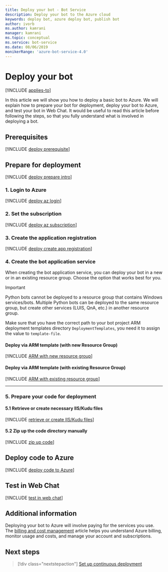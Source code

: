 ```yaml
---
title: Deploy your bot - Bot Service
description: Deploy your bot to the Azure cloud
keywords: deploy bot, azure deploy bot, publish bot
author: ivorb
ms.author: kamrani
manager: kamrani
ms.topic: conceptual
ms.service: bot-service
ms.date: 08/06/2019
monikerRange: 'azure-bot-service-4.0'
---
```


# Deploy your bot

[!INCLUDE [applies-to](./includes/applies-to.md)]

In this article we will show you how to deploy a basic bot to Azure. We will explain how to prepare your bot for deployment, deploy your bot to Azure, and test your bot in Web Chat. It would be useful to read this article before following the steps, so that you fully understand what is involved in deploying a bot.

## Prerequisites

[!INCLUDE [deploy prerequisite](~/includes/deploy/snippet-prerequisite.md)]

## Prepare for deployment

[!INCLUDE [deploy prepare intro](~/includes/deploy/snippet-prepare-deploy-intro.md)]

### 1. Login to Azure

[!INCLUDE [deploy az login](~/includes/deploy/snippet-az-login.md)]

### 2. Set the subscription

[!INCLUDE [deploy az subscription](~/includes/deploy/snippet-az-set-subscription.md)]

### 3. Create the application registration

[!INCLUDE [deploy create app registration](~/includes/deploy/snippet-create-app-registration.md)]

### 4. Create the bot application service

When creating the bot application service, you can deploy your bot in a new or in an existing resource group. Choose the option that works best for you.

> [!IMPORTANT]
> Python bots cannot be deployed to a resource group that contains Windows services/bots.  Multiple Python bots can be deployed to the same resource group, but create other services (LUIS, QnA, etc.) in another resource group.

Make sure that you have the correct path to your bot project ARM deployment templates directory `DeploymentTemplates`, you need it to assign the value to `template-file`.

#### **Deploy via ARM template (with **new** Resource Group)**

<!-- ##### Create Azure resources -->
[!INCLUDE [ARM with new resource group](~/includes/deploy/snippet-ARM-new-resource-group.md)]

#### **Deploy via ARM template (with **existing**  Resource Group)**

[!INCLUDE [ARM with existing resource group](~/includes/deploy/snippet-ARM-existing-resource-group.md)]

---

### 5. Prepare your code for deployment

#### 5.1 Retrieve or create necessary IIS/Kudu files

[!INCLUDE [retrieve or create IIS/Kudu files](~/includes/deploy/snippet-IIS-Kudu-files.md)]

#### 5.2 Zip up the code directory manually

[!INCLUDE [zip up code](~/includes/deploy/snippet-zip-code.md)]

## Deploy code to Azure

[!INCLUDE [deploy code to Azure](~/includes/deploy/snippet-deploy-code-to-az.md)]

## Test in Web Chat

[!INCLUDE [test in web chat](~/includes/deploy/snippet-test-in-web-chat.md)]

## Additional information

Deploying your bot to Azure will involve paying for the services you use. The [billing and cost management](https://docs.microsoft.com/azure/billing/) article helps you understand Azure billing, monitor usage and costs, and manage your account and subscriptions.

## Next steps

> [!div class="nextstepaction"]
> [Set up continuous deployment](bot-service-build-continuous-deployment.md)

<!-- ## Appendix

[!INCLUDE [deploy csharp bot to Azure](~/includes/deploy/snippet-deploy-simple-csharp-echo-bot.md)] -->
